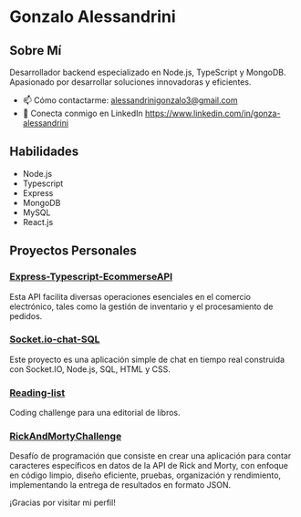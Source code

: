 # Gonzalo Alessandrini

## Sobre Mí
Desarrollador backend especializado
en Node.js, TypeScript y MongoDB.
Apasionado por desarrollar
soluciones innovadoras y eficientes.

- 📫 Cómo contactarme: alessandrinigonzalo3@gmail.com
- 💼 Conecta conmigo en LinkedIn https://www.linkedin.com/in/gonza-alessandrini

## Habilidades
- Node.js
- Typescript
- Express
- MongoDB
- MySQL
- React.js
  
## Proyectos Personales
### [Express-Typescript-EcommerseAPI](https://github.com/Gonzalessandrini/express-typescript-shopstreamAPI)
Esta API facilita diversas operaciones esenciales en el comercio electrónico, tales como la gestión de inventario y el procesamiento de pedidos.

### [Socket.io-chat-SQL](https://github.com/Gonzalessandrini/socket.io-chat-sql)
Este proyecto es una aplicación simple de chat en tiempo real construida con Socket.IO, Node.js, SQL, HTML y CSS.

### [Reading-list](https://github.com/Gonzalessandrini/reading-list)
Coding challenge para una editorial de libros.

### [RickAndMortyChallenge](https://github.com/Gonzalessandrini/rickandmortychallenge)
Desafío de programación que consiste en crear una aplicación para contar caracteres específicos en datos de la API de Rick and Morty, con enfoque en código limpio, diseño eficiente, pruebas, organización y rendimiento, implementando la entrega de resultados en formato JSON.

¡Gracias por visitar mi perfil!
